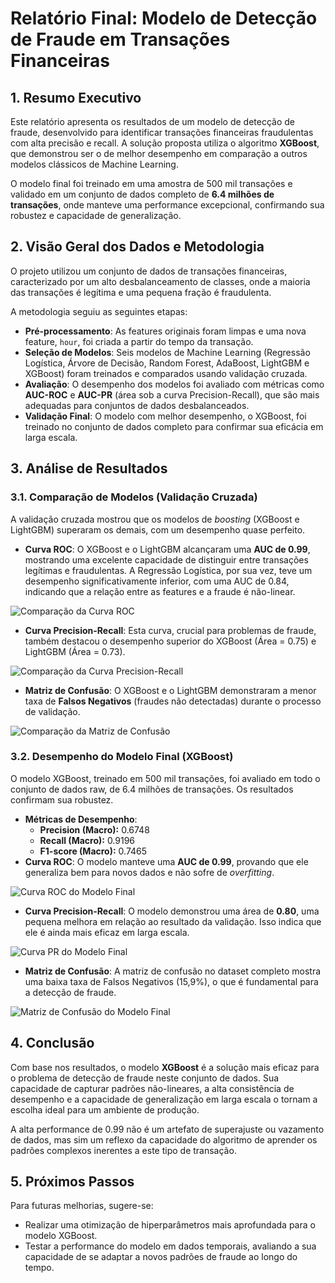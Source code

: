 # Relatório Final: Modelo de Detecção de Fraude em Transações Financeiras

## 1. Resumo Executivo

Este relatório apresenta os resultados de um modelo de detecção de fraude, desenvolvido para identificar transações financeiras fraudulentas com alta precisão e recall. A solução proposta utiliza o algoritmo **XGBoost**, que demonstrou ser o de melhor desempenho em comparação a outros modelos clássicos de Machine Learning.

O modelo final foi treinado em uma amostra de 500 mil transações e validado em um conjunto de dados completo de **6.4 milhões de transações**, onde manteve uma performance excepcional, confirmando sua robustez e capacidade de generalização.

## 2. Visão Geral dos Dados e Metodologia

O projeto utilizou um conjunto de dados de transações financeiras, caracterizado por um alto desbalanceamento de classes, onde a maioria das transações é legítima e uma pequena fração é fraudulenta.

A metodologia seguiu as seguintes etapas:

- **Pré-processamento**: As features originais foram limpas e uma nova feature, `hour`, foi criada a partir do tempo da transação.
- **Seleção de Modelos**: Seis modelos de Machine Learning (Regressão Logística, Árvore de Decisão, Random Forest, AdaBoost, LightGBM e XGBoost) foram treinados e comparados usando validação cruzada.
- **Avaliação**: O desempenho dos modelos foi avaliado com métricas como **AUC-ROC** e **AUC-PR** (área sob a curva Precision-Recall), que são mais adequadas para conjuntos de dados desbalanceados.
- **Validação Final**: O modelo com melhor desempenho, o XGBoost, foi treinado no conjunto de dados completo para confirmar sua eficácia em larga escala.

## 3. Análise de Resultados

### 3.1. Comparação de Modelos (Validação Cruzada)

A validação cruzada mostrou que os modelos de *boosting* (XGBoost e LightGBM) superaram os demais, com um desempenho quase perfeito.

- **Curva ROC**: O XGBoost e o LightGBM alcançaram uma **AUC de 0.99**, mostrando uma excelente capacidade de distinguir entre transações legítimas e fraudulentas. A Regressão Logística, por sua vez, teve um desempenho significativamente inferior, com uma AUC de 0.84, indicando que a relação entre as features e a fraude é não-linear.

![Comparação da Curva ROC](figures/roc_comparison.png)

- **Curva Precision-Recall**: Esta curva, crucial para problemas de fraude, também destacou o desempenho superior do XGBoost (Área = 0.75) e LightGBM (Área = 0.73).

![Comparação da Curva Precision-Recall](figures/pr_comparison.png)

- **Matriz de Confusão**: O XGBoost e o LightGBM demonstraram a menor taxa de **Falsos Negativos** (fraudes não detectadas) durante o processo de validação.

![Comparação da Matriz de Confusão](figures/all_confusion_matrices.png)

### 3.2. Desempenho do Modelo Final (XGBoost)

O modelo XGBoost, treinado em 500 mil transações, foi avaliado em todo o conjunto de dados raw, de 6.4 milhões de transações. Os resultados confirmam sua robustez.

- **Métricas de Desempenho**:
  - **Precision (Macro):** 0.6748
  - **Recall (Macro):** 0.9196
  - **F1-score (Macro):** 0.7465
- **Curva ROC**: O modelo manteve uma **AUC de 0.99**, provando que ele generaliza bem para novos dados e não sofre de *overfitting*.

![Curva ROC do Modelo Final](figures/predict_roc_curve.png)

- **Curva Precision-Recall**: O modelo demonstrou uma área de **0.80**, uma pequena melhora em relação ao resultado da validação. Isso indica que ele é ainda mais eficaz em larga escala.

![Curva PR do Modelo Final](figures/predict_precision_recall_curve.png)

- **Matriz de Confusão**: A matriz de confusão no dataset completo mostra uma baixa taxa de Falsos Negativos (15,9%), o que é fundamental para a detecção de fraude.

![Matriz de Confusão do Modelo Final](figures/predict_confusion_matrix.png)

## 4. Conclusão

Com base nos resultados, o modelo **XGBoost** é a solução mais eficaz para o problema de detecção de fraude neste conjunto de dados. Sua capacidade de capturar padrões não-lineares, a alta consistência de desempenho e a capacidade de generalização em larga escala o tornam a escolha ideal para um ambiente de produção.

A alta performance de 0.99 não é um artefato de superajuste ou vazamento de dados, mas sim um reflexo da capacidade do algoritmo de aprender os padrões complexos inerentes a este tipo de transação.

## 5. Próximos Passos

Para futuras melhorias, sugere-se:
- Realizar uma otimização de hiperparâmetros mais aprofundada para o modelo XGBoost.
- Testar a performance do modelo em dados temporais, avaliando a sua capacidade de se adaptar a novos padrões de fraude ao longo do tempo.